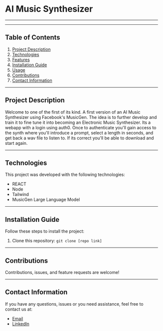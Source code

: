 # AI Music Synthesizer

---




---

## Table of Contents
1. [Project Description](#project-description)
2. [Technologies](#technologies)
3. [Features](#features)
4. [Installation Guide](#installation-guide)
5. [Usage](#usage)
6. [Contributions](#contributions)
7. [Contact Information](#contact-information)

---

## Project Description
Welcome to one of the first of its kind. A first version of an AI Music Synthesizer using Facebook's MusicGen. The idea is to further develop and train it to fine tune it into becoming an Electronic Music Synthesizer. Its a webapp with a login using auth0. Once to authenticate you'll gain access to the synth where you'll introduce a prompt, select a length in seconds, and get back a wav file to listen to. If its correct you'll be able to download and start again.

---

## Technologies
This project was developed with the following technologies:
* REACT
* Node
* Tailwind
* MusicGen Large Language Model


---

## Installation Guide
Follow these steps to install the project:

1. Clone this repository: `git clone [repo link]`

---


## Contributions
Contributions, issues, and feature requests are welcome! 

---

## Contact Information
If you have any questions, issues or you need assistance, feel free to contact us at:

* [Email](mailto:luisalarconriva@gmail.com)
* [LinkedIn](https://www.linkedin.com/in/luis-alarc%C3%B3n-de-la-lastra-810113122/)

